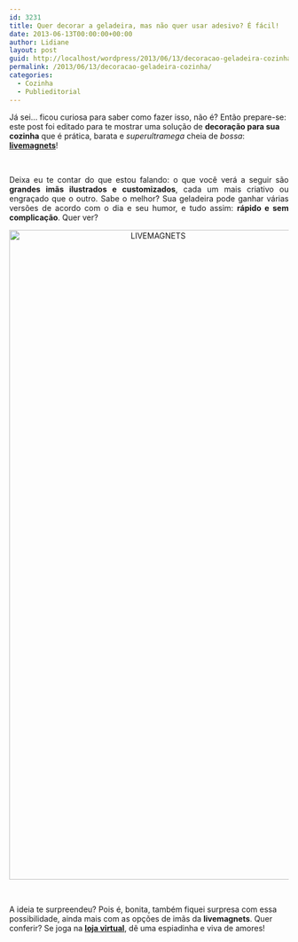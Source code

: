 ```yaml
---
id: 3231
title: Quer decorar a geladeira, mas não quer usar adesivo? É fácil!
date: 2013-06-13T00:00:00+00:00
author: Lidiane
layout: post
guid: http://localhost/wordpress/2013/06/13/decoracao-geladeira-cozinha/
permalink: /2013/06/13/decoracao-geladeira-cozinha/
categories:
  - Cozinha
  - Publieditorial
---
```

Já sei… ficou curiosa para saber como fazer isso, não é? Então prepare-se: este post foi editado para te mostrar uma solução de **decoração para sua cozinha** que é prática, barata e _superultramega_ cheia de _bossa_: **<a href="http://livemagnets.com.br/index.php" target="_blank">livemagnets</a>**!

&nbsp;

<p align="justify">
  Deixa eu te contar do que estou falando: o que você verá a seguir são <strong>grandes imãs ilustrados e customizados</strong>, cada um mais criativo ou engraçado que o outro. Sabe o melhor? Sua geladeira pode ganhar várias versões de acordo com o dia e seu humor, e tudo assim: <strong>rápido e sem complicação</strong>. Quer ver?
</p>

<!--more-->

<p align="center">
  <a href="http://www.trololodemulher.com.br/blog/wp-content/uploads/2013/06/LIVEMAGNETS.png"><img class="alignnone size-full wp-image-9499" alt="LIVEMAGNETS" src="http://www.trololodemulher.com.br/blog/wp-content/uploads/2013/06/LIVEMAGNETS.png" width="521" height="1172" /></a>
</p>

&nbsp;

A ideia te surpreendeu? Pois é, bonita, também fiquei surpresa com essa possibilidade, ainda mais com as opções de imãs da **livemagnets**. Quer conferir? Se joga na **<a href="http://livemagnets.com.br/index.php" target="_blank">loja virtual</a>**, dê uma espiadinha e viva de amores!

&nbsp;

&nbsp;